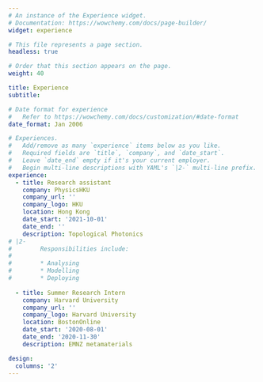 ```yaml
---
# An instance of the Experience widget.
# Documentation: https://wowchemy.com/docs/page-builder/
widget: experience

# This file represents a page section.
headless: true

# Order that this section appears on the page.
weight: 40

title: Experience
subtitle:

# Date format for experience
#   Refer to https://wowchemy.com/docs/customization/#date-format
date_format: Jan 2006

# Experiences.
#   Add/remove as many `experience` items below as you like.
#   Required fields are `title`, `company`, and `date_start`.
#   Leave `date_end` empty if it's your current employer.
#   Begin multi-line descriptions with YAML's `|2-` multi-line prefix.
experience:
  - title: Research assistant
    company: PhysicsHKU
    company_url: ''
    company_logo: HKU
    location: Hong Kong
    date_start: '2021-10-01'
    date_end: ''
    description: Topological Photonics
# |2-
#        Responsibilities include:
#        
#        * Analysing
#        * Modelling
#        * Deploying
        
  - title: Summer Research Intern
    company: Harvard University
    company_url: ''
    company_logo: Harvard University
    location: BostonOnline
    date_start: '2020-08-01'
    date_end: '2020-11-30'
    description: EMNZ metamaterials

design:
  columns: '2'
---
```

